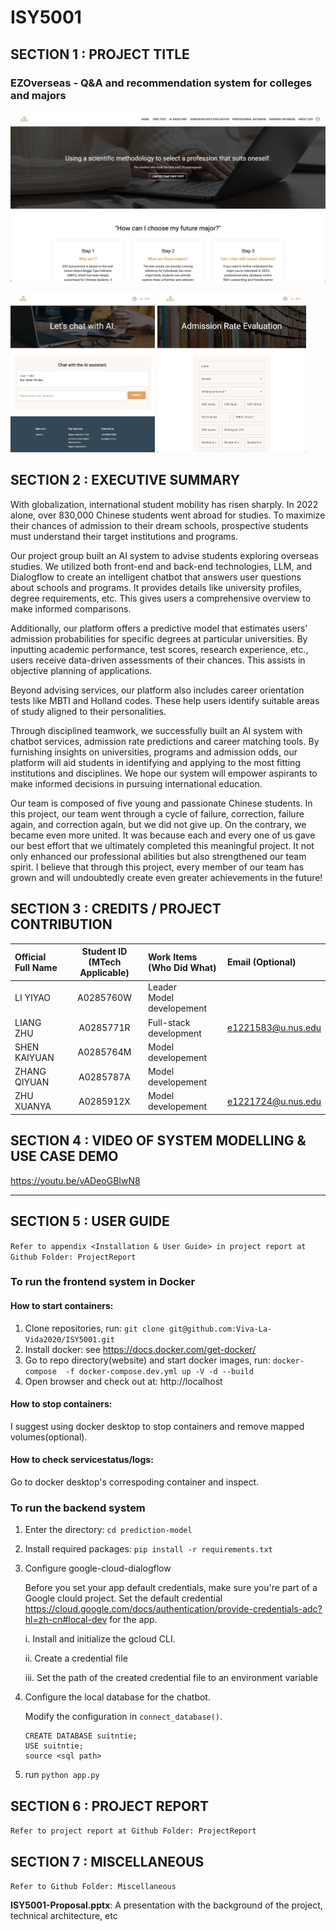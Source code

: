 # ISY5001
## SECTION 1 : PROJECT TITLE

### EZOverseas - Q&A and recommendation system for colleges and majors

![Home](./SystemCode/website/static-img/web-home.png)

<img src="./SystemCode/website/static-img/chat.png" alt="chatbot" style="zoom:25%;" />

<img src="./SystemCode/website/static-img/evaluation.png" alt="evaluation" style="zoom:25%;" />



## SECTION 2 : EXECUTIVE SUMMARY

With globalization, international student mobility has risen sharply. In 2022 alone, over 830,000 Chinese students went abroad for studies. To maximize their chances of admission to their dream schools, prospective students must understand their target institutions and programs.

Our project group built an AI system to advise students exploring overseas studies. We utilized both front-end and back-end technologies, LLM, and Dialogflow to create an intelligent chatbot that answers user questions about schools and programs. It provides details like university profiles, degree requirements, etc. This gives users a comprehensive overview to make informed comparisons.

Additionally, our platform offers a predictive model that estimates users' admission probabilities for specific degrees at particular universities. By inputting academic performance, test scores, research experience, etc., users receive data-driven assessments of their chances. This assists in objective planning of applications.

Beyond advising services, our platform also includes career orientation tests like MBTI and Holland codes. These help users identify suitable areas of study aligned to their personalities.

Through disciplined teamwork, we successfully built an AI system with chatbot services, admission rate predictions and career matching tools. By furnishing insights on universities, programs and admission odds, our platform will aid students in identifying and applying to the most fitting institutions and disciplines. We hope our system will empower aspirants to make informed decisions in pursuing international education.

Our team is composed of five young and passionate Chinese students. In this project, our team went through a cycle of failure, correction, failure again, and correction again, but we did not give up. On the contrary, we became even more united. It was because each and every one of us gave our best effort that we ultimately completed this meaningful project. It not only enhanced our professional abilities but also strengthened our team spirit. I believe that through this project, every member of our team has grown and will undoubtedly create even greater achievements in the future!



## SECTION 3 : CREDITS / PROJECT CONTRIBUTION

| Official Full Name | Student ID (MTech Applicable) | Work Items (Who Did What)      | Email (Optional)   |
| :----------------- | :---------------------------: | :----------------------------- | :----------------- |
| LI YIYAO           |           A0285760W           | Leader<br />Model developement |                    |
| LIANG ZHU          |           A0285771R           | Full-stack development         | e1221583@u.nus.edu |
| SHEN KAIYUAN       |           A0285764M           | Model developement             |                    |
| ZHANG QIYUAN       |           A0285787A           | Model developement             |                    |
| ZHU XUANYA         |           A0285912X           | Model developement             | e1221724@u.nus.edu |



## SECTION 4 : VIDEO OF SYSTEM MODELLING & USE CASE DEMO

https://youtu.be/vADeoGBIwN8

---

## SECTION 5 : USER GUIDE

`Refer to appendix <Installation & User Guide> in project report at Github Folder: ProjectReport`

### To run the frontend system in Docker

#### How to start containers:

1. Clone repositories, run: `git clone git@github.com:Viva-La-Vida2020/ISY5001.git`
2. Install docker: see https://docs.docker.com/get-docker/
3. Go to repo directory(website) and start docker images, run: `docker-compose  -f docker-compose.dev.yml up -V -d --build`
4. Open browser and check out at: http://localhost

#### How to stop containers:

I suggest using docker desktop to stop containers and remove mapped volumes(optional).

#### How to check servicestatus/logs:

Go to docker desktop's correspoding container and inspect.



### To run the backend system

1. Enter the directory: `cd prediction-model`

2. Install required packages: `pip install -r requirements.txt`

3. Configure google-cloud-dialogflow

   Before you set your app default credentials, make sure you're part of a Google clould project. Set the default credential https://cloud.google.com/docs/authentication/provide-credentials-adc?hl=zh-cn#local-dev for the app.

   i.   Install and initialize the gcloud CLI.

   ii.  Create a credential file

   iii. Set the path of the created credential file to an environment variable

4. Configure the local database for the chatbot.

   Modify the configuration in `connect_database()`.

   ```shell
   CREATE DATABASE suitntie;
   USE suitntie;
   source <sql path>
   ```

5. run `python app.py`



## SECTION 6 : PROJECT REPORT

`Refer to project report at Github Folder: ProjectReport`


## SECTION 7 : MISCELLANEOUS

`Refer to Github Folder: Miscellaneous`

**ISY5001-Proposal.pptx**:  A presentation with the background of the project, technical architecture, etc

